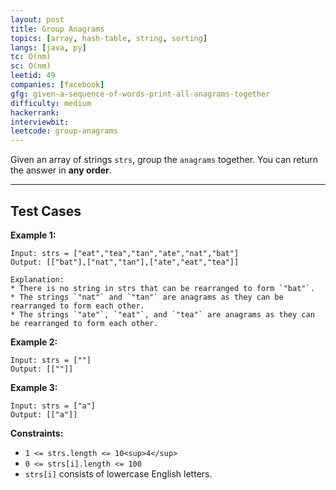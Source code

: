 ```yaml
---
layout: post
title: Group Anagrams
topics: [array, hash-table, string, sorting]
langs: [java, py]
tc: O(nm)
sc: O(nm)
leetid: 49
companies: [facebook]
gfg: given-a-sequence-of-words-print-all-anagrams-together
difficulty: medium
hackerrank: 
interviewbit: 
leetcode: group-anagrams
---
```

Given an array of strings `strs`, group the `anagrams` together. You can return the answer in **any order**.
 
---
## Test Cases
**Example 1:**
```
Input: strs = ["eat","tea","tan","ate","nat","bat"]
Output: [["bat"],["nat","tan"],["ate","eat","tea"]]

Explanation:
* There is no string in strs that can be rearranged to form `"bat"`.
* The strings `"nat"` and `"tan"` are anagrams as they can be rearranged to form each other.
* The strings `"ate"`, `"eat"`, and `"tea"` are anagrams as they can be rearranged to form each other.
```

**Example 2:**
```
Input: strs = [""]
Output: [[""]]
```

**Example 3:**
```
Input: strs = ["a"]
Output: [["a"]]
```
 
**Constraints:**
* `1 <= strs.length <= 10<sup>4</sup>`
* `0 <= strs[i].length <= 100`
* `strs[i]` consists of lowercase English letters.

        